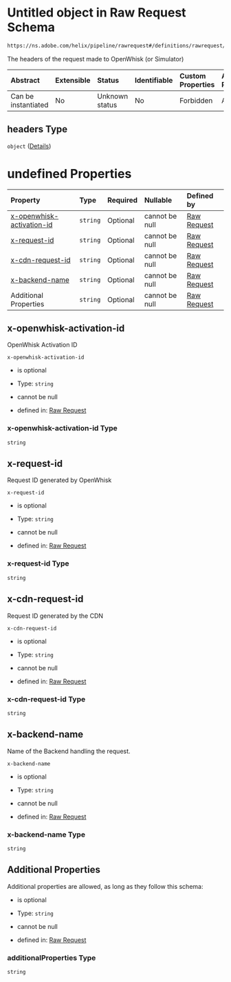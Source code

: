# Untitled object in Raw Request Schema

```txt
https://ns.adobe.com/helix/pipeline/rawrequest#/definitions/rawrequest/properties/headers
```

The headers of the request made to OpenWhisk (or Simulator)

| Abstract            | Extensible | Status         | Identifiable | Custom Properties | Additional Properties | Access Restrictions | Defined In                                                               |
| :------------------ | :--------- | :------------- | :----------- | :---------------- | :-------------------- | :------------------ | :----------------------------------------------------------------------- |
| Can be instantiated | No         | Unknown status | No           | Forbidden         | Allowed               | none                | [rawrequest.schema.json*](rawrequest.schema.json "open original schema") |

## headers Type

`object` ([Details](rawrequest-definitions-rawrequest-properties-headers.md))

# undefined Properties

| Property                                                | Type     | Required | Nullable       | Defined by                                                                                                                                                                                                                                   |
| :------------------------------------------------------ | :------- | :------- | :------------- | :------------------------------------------------------------------------------------------------------------------------------------------------------------------------------------------------------------------------------------------- |
| [x-openwhisk-activation-id](#x-openwhisk-activation-id) | `string` | Optional | cannot be null | [Raw Request](rawrequest-definitions-rawrequest-properties-headers-properties-x-openwhisk-activation-id.md "https://ns.adobe.com/helix/pipeline/rawrequest#/definitions/rawrequest/properties/headers/properties/x-openwhisk-activation-id") |
| [x-request-id](#x-request-id)                           | `string` | Optional | cannot be null | [Raw Request](rawrequest-definitions-rawrequest-properties-headers-properties-x-request-id.md "https://ns.adobe.com/helix/pipeline/rawrequest#/definitions/rawrequest/properties/headers/properties/x-request-id")                           |
| [x-cdn-request-id](#x-cdn-request-id)                   | `string` | Optional | cannot be null | [Raw Request](rawrequest-definitions-rawrequest-properties-headers-properties-x-cdn-request-id.md "https://ns.adobe.com/helix/pipeline/rawrequest#/definitions/rawrequest/properties/headers/properties/x-cdn-request-id")                   |
| [x-backend-name](#x-backend-name)                       | `string` | Optional | cannot be null | [Raw Request](rawrequest-definitions-rawrequest-properties-headers-properties-x-backend-name.md "https://ns.adobe.com/helix/pipeline/rawrequest#/definitions/rawrequest/properties/headers/properties/x-backend-name")                       |
| Additional Properties                                   | `string` | Optional | cannot be null | [Raw Request](rawrequest-definitions-rawrequest-properties-headers-additionalproperties.md "https://ns.adobe.com/helix/pipeline/rawrequest#/definitions/rawrequest/properties/headers/additionalProperties")                                 |

## x-openwhisk-activation-id

OpenWhisk Activation ID

`x-openwhisk-activation-id`

*   is optional

*   Type: `string`

*   cannot be null

*   defined in: [Raw Request](rawrequest-definitions-rawrequest-properties-headers-properties-x-openwhisk-activation-id.md "https://ns.adobe.com/helix/pipeline/rawrequest#/definitions/rawrequest/properties/headers/properties/x-openwhisk-activation-id")

### x-openwhisk-activation-id Type

`string`

## x-request-id

Request ID generated by OpenWhisk

`x-request-id`

*   is optional

*   Type: `string`

*   cannot be null

*   defined in: [Raw Request](rawrequest-definitions-rawrequest-properties-headers-properties-x-request-id.md "https://ns.adobe.com/helix/pipeline/rawrequest#/definitions/rawrequest/properties/headers/properties/x-request-id")

### x-request-id Type

`string`

## x-cdn-request-id

Request ID generated by the CDN

`x-cdn-request-id`

*   is optional

*   Type: `string`

*   cannot be null

*   defined in: [Raw Request](rawrequest-definitions-rawrequest-properties-headers-properties-x-cdn-request-id.md "https://ns.adobe.com/helix/pipeline/rawrequest#/definitions/rawrequest/properties/headers/properties/x-cdn-request-id")

### x-cdn-request-id Type

`string`

## x-backend-name

Name of the Backend handling the request.

`x-backend-name`

*   is optional

*   Type: `string`

*   cannot be null

*   defined in: [Raw Request](rawrequest-definitions-rawrequest-properties-headers-properties-x-backend-name.md "https://ns.adobe.com/helix/pipeline/rawrequest#/definitions/rawrequest/properties/headers/properties/x-backend-name")

### x-backend-name Type

`string`

## Additional Properties

Additional properties are allowed, as long as they follow this schema:



*   is optional

*   Type: `string`

*   cannot be null

*   defined in: [Raw Request](rawrequest-definitions-rawrequest-properties-headers-additionalproperties.md "https://ns.adobe.com/helix/pipeline/rawrequest#/definitions/rawrequest/properties/headers/additionalProperties")

### additionalProperties Type

`string`
